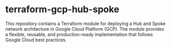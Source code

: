 # terraform-gcp-hub-spoke
This repository contains a Terraform module for deploying a Hub and Spoke network architecture in Google Cloud Platform (GCP). The module provides a flexible, reusable, and production-ready implementation that follows Google Cloud best practices.
